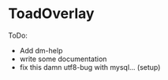 # ToadOverlay



ToDo: 
 - Add dm-help
 - write some documentation
 - fix this damn utf8-bug with mysql... (setup)
